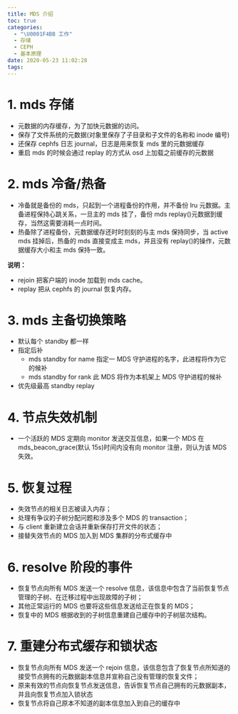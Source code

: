 ```yaml
---
title: MDS 介绍
toc: true
categories:
  - "\U0001F4BB 工作"
  - 存储
  - CEPH
  - 基本原理
date: 2020-05-23 11:02:28
tags:
---
```


# 1. mds 存储
 - 元数据的内存缓存，为了加快元数据的访问。
 - 保存了文件系统的元数据(对象里保存了子目录和子文件的名称和 inode 编号)
 - 还保存 cephfs 日志 journal，日志是用来恢复 mds 里的元数据缓存
 - 重启 mds 的时候会通过 replay 的方式从 osd 上加载之前缓存的元数据

# 2. mds 冷备/热备
 - 冷备就是备份的 mds，只起到一个进程备份的作用，并不备份 lru 元数据。主备进程保持心跳关系，一旦主的 mds 挂了，备份 mds replay()元数据到缓存，当然这需要消耗一点时间。
 - 热备除了进程备份，元数据缓存还时时刻刻的与主 mds 保持同步，当 active mds 挂掉后，热备的 mds 直接变成主 mds，并且没有 replay()的操作，元数据缓存大小和主 mds 保持一致。

**说明：**
 - rejoin 把客户端的 inode 加载到 mds cache。
 - replay 把从 cephfs 的 journal 恢复内存。

# 3. mds 主备切换策略
 - 默认每个 standby 都一样
 - 指定后补
    - mds standby for name 指定一 MDS 守护进程的名字，此进程将作为它的候补
    - mds standby for rank 此 MDS 将作为本机架上 MDS 守护进程的候补
 - 优先级最高 standby replay

# 4. 节点失效机制
 - 一个活跃的 MDS 定期向 monitor 发送交互信息，如果一个 MDS 在 mds_beacon_grace(默认 15s)时间内没有向 monitor 注册，则认为该 MDS 失效。

# 5. 恢复过程
 - 失效节点的相关日志被读入内存；
 - 处理有争议的子树分配问题和涉及多个 MDS 的 transaction；
 - 与 client 重新建立会话并重新保存打开文件的状态；
 - 接替失效节点的 MDS 加入到 MDS 集群的分布式缓存中

# 6. resolve 阶段的事件
 - 恢复节点向所有 MDS 发送一个 resolve 信息，该信息中包含了当前恢复节点管理的子树、在迁移过程中出现故障的子树；
 - 其他正常运行的 MDS 也要将这些信息发送给正在恢复的 MDS；
 - 恢复中的 MDS 根据收到的子树信息重建自己缓存中的子树层次结构。

# 7. 重建分布式缓存和锁状态
 - 恢复节点向所有 MDS 发送一个 rejoin 信息，该信息包含了恢复节点所知道的接受节点拥有的元数据副本信息并宣称自己没有管理的恢复文件；
 - 原来有效的节点向恢复节点发送信息，告诉恢复节点自己拥有的元数据副本，并且向恢复节点加入锁状态
 - 恢复节点将自己原本不知道的副本信息加入到自己的缓存中
